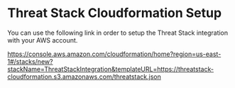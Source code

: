 # Threat Stack Cloudformation Setup

You can use the following link in order to setup
the Threat Stack integration with your AWS account.

https://console.aws.amazon.com/cloudformation/home?region=us-east-1#/stacks/new?stackName=ThreatStackIntegration&templateURL=https://threatstack-cloudformation.s3.amazonaws.com/threatstack.json
